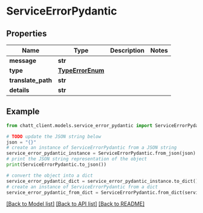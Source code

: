 # ServiceErrorPydantic


## Properties

Name | Type | Description | Notes
------------ | ------------- | ------------- | -------------
**message** | **str** |  | 
**type** | [**TypeErrorEnum**](TypeErrorEnum.md) |  | 
**translate_path** | **str** |  | 
**details** | **str** |  | 

## Example

```python
from chatt_client.models.service_error_pydantic import ServiceErrorPydantic

# TODO update the JSON string below
json = "{}"
# create an instance of ServiceErrorPydantic from a JSON string
service_error_pydantic_instance = ServiceErrorPydantic.from_json(json)
# print the JSON string representation of the object
print(ServiceErrorPydantic.to_json())

# convert the object into a dict
service_error_pydantic_dict = service_error_pydantic_instance.to_dict()
# create an instance of ServiceErrorPydantic from a dict
service_error_pydantic_from_dict = ServiceErrorPydantic.from_dict(service_error_pydantic_dict)
```
[[Back to Model list]](../README.md#documentation-for-models) [[Back to API list]](../README.md#documentation-for-api-endpoints) [[Back to README]](../README.md)


